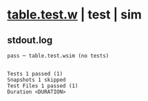 # [table.test.w](../../../../../examples/tests/valid/table.test.w) | test | sim

## stdout.log
```log
pass ─ table.test.wsim (no tests)
 
 
Tests 1 passed (1)
Snapshots 1 skipped
Test Files 1 passed (1)
Duration <DURATION>
```

